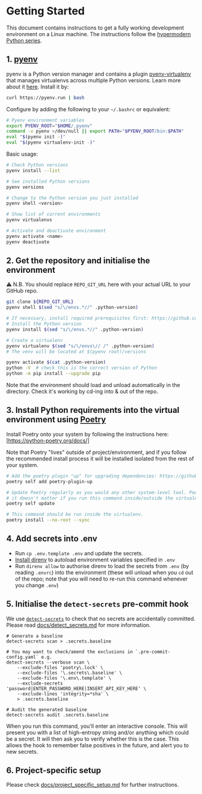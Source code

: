 # Getting Started

This document contains instructions to get a fully working development environment on a Linux machine.
The instructions follow the [hypermodern Python series](https://medium.com/@cjolowicz/hypermodern-python-d44485d9d769#6e8a).


## 1. [pyenv](https://github.com/pyenv/pyenv)

pyenv is a Python version manager and contains a plugin [pyenv-virtualenv](https://github.com/pyenv/pyenv-virtualenv) that manages virtualenvs across multiple Python versions. Learn more about it [here](https://realpython.com/intro-to-pyenv/). Install it by:

```sh
curl https://pyenv.run | bash
```

Configure by adding the following to your `~/.bashrc` or equivalent:

```sh
# Pyenv environment variables
export PYENV_ROOT="$HOME/.pyenv"
command -v pyenv >/dev/null || export PATH="$PYENV_ROOT/bin:$PATH"
eval "$(pyenv init -)"
eval "$(pyenv virtualenv-init -)"
```

Basic usage:

```sh
# Check Python versions
pyenv install --list

# See installed Python versions
pyenv versions

# Change to the Python version you just installed
pyenv shell <version>

# Show list of current environments
pyenv virtualenvs

# Activate and deactivate environment
pyenv activate <name>
pyenv deactivate
```

## 2. Get the repository and initialise the environment

⚠️ N.B. You should replace `REPO_GIT_URL` here with your actual URL to your GitHub repo.

```sh
git clone ${REPO_GIT_URL}
pyenv shell $(sed "s/\/envs.*//" .python-version)

# If necessary, install required prerequisites first: https://github.com/pyenv/pyenv/wiki/Common-build-problems
# Install the Python version
pyenv install $(sed "s/\/envs.*//" .python-version)

# Create a virtualenv
pyenv virtualenv $(sed "s/\/envs\// /" .python-version)
# The venv will be located at $(pyenv root)/versions

pyenv activate $(cat .python-version)
python -V  # check this is the correct version of Python
python -m pip install --upgrade pip
```

Note that the environment should load and unload automatically in the directory. Check it's working by cd-ing into & out of the repo.


## 3. Install Python requirements into the virtual environment using [Poetry](https://python-poetry.org/docs/)

Install Poetry onto your system by following the instructions here: [https://python-poetry.org/docs/]

Note that Poetry "lives" outside of project/environment, and if you follow the recommended install
process it will be installed isolated from the rest of your system.

```sh
# Add the poetry plugin "up" for upgrading dependencies: https://github.com/MousaZeidBaker/poetry-plugin-up
poetry self add poetry-plugin-up

# Update Poetry regularly as you would any other system-level tool. Poetry is environment agnostic,
# it doesn't matter if you run this command inside/outside the virtualenv.
poetry self update

# This command should be run inside the virtualenv.
poetry install --no-root --sync
```


## 4. Add secrets into .env

  - Run `cp .env.template .env` and update the secrets.
  - [Install direnv](https://direnv.net/) to autoload environment variables specified in `.env`
  - Run `direnv allow` to authorise direnv to load the secrets from `.env` (by reading `.envrc`) into the environment
    (these will unload when you `cd` out of the repo; note that you will need to re-run this
    command whenever you change `.env`)


## 5. Initialise the `detect-secrets` pre-commit hook

We use [`detect-secrets`](https://github.com/Yelp/detect-secrets) to check that no secrets are
accidentally committed. Please read [docs/detect_secrets.md](docs/detect_secrets.md) for more information.


```shell
# Generate a baseline
detect-secrets scan > .secrets.baseline

# You may want to check/amend the exclusions in `.pre-commit-config.yaml` e.g.
detect-secrets --verbose scan \
    --exclude-files 'poetry\.lock' \
    --exclude-files '\.secrets\.baseline' \
    --exclude-files '\.env\.template' \
    --exclude-secrets 'password|ENTER_PASSWORD_HERE|INSERT_API_KEY_HERE' \
    --exclude-lines 'integrity=*sha' \
    > .secrets.baseline

# Audit the generated baseline
detect-secrets audit .secrets.baseline
```

When you run this command, you'll enter an interactive console. This will present you with a list
of high-entropy string and/or anything which could be a secret. It will then ask you to verify
whether this is the case. This allows the hook to remember false positives in the future, and alert
you to new secrets.


## 6. Project-specific setup

Please check [docs/project_specific_setup.md](docs/project_specific_setup.md) for further instructions.
